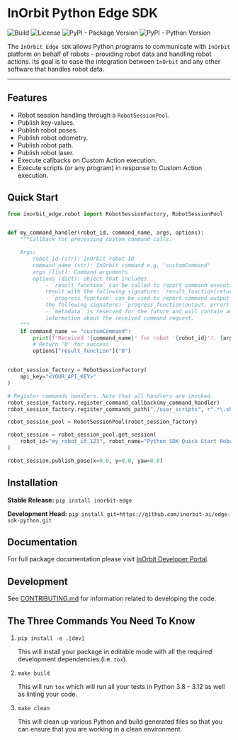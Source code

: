 # InOrbit Python Edge SDK

![Build](https://github.com/inorbit-ai/edge-sdk-python/actions/workflows/build-main.yml/badge.svg) ![License](https://img.shields.io/badge/License-MIT-yellow.svg) ![PyPI - Package Version](https://img.shields.io/pypi/v/inorbit-edge) ![PyPI - Python Version](https://img.shields.io/pypi/pyversions/inorbit-edge)

The `InOrbit Edge SDK` allows Python programs to communicate with `InOrbit`
platform on behalf of robots - providing robot data and handling robot actions.
Its goal is to ease the integration between `InOrbit` and any other software
that handles robot data.

---

## Features

- Robot session handling through a `RobotSessionPool`.
- Publish key-values.
- Publish robot poses.
- Publish robot odometry.
- Publish robot path.
- Publish robot laser.
- Execute callbacks on Custom Action execution.
- Execute scripts (or any program) in response to Custom Action execution.

## Quick Start

```python
from inorbit_edge.robot import RobotSessionFactory, RobotSessionPool


def my_command_handler(robot_id, command_name, args, options):
    """Callback for processing custom command calls.

    Args:
        robot_id (str): InOrbit robot ID
        command_name (str): InOrbit command e.g. 'customCommand'
        args (list): Command arguments
        options (dict): object that includes
            - `result_function` can be called to report command execution
            result with the following signature: `result_function(return_code)`
            - `progress_function` can be used to report command output with
            the following signature: `progress_function(output, error)`
            - `metadata` is reserved for the future and will contain additional
            information about the received command request.
    """
    if command_name == "customCommand":
        print(f"Received '{command_name}' for robot '{robot_id}'!. {args}")
        # Return '0' for success
        options["result_function"]("0")


robot_session_factory = RobotSessionFactory(
    api_key="<YOUR_API_KEY>"
)

# Register commands handlers. Note that all handlers are invoked.
robot_session_factory.register_command_callback(my_command_handler)
robot_session_factory.register_commands_path("./user_scripts", r".*\.sh")

robot_session_pool = RobotSessionPool(robot_session_factory)

robot_session = robot_session_pool.get_session(
    robot_id="my_robot_id_123", robot_name="Python SDK Quick Start Robot"
)

robot_session.publish_pose(x=0.0, y=0.0, yaw=0.0)
```

## Installation

**Stable Release:** `pip install inorbit-edge`<br>

**Development Head:** `pip install git+https://github.com/inorbit-ai/edge-sdk-python.git`

## Documentation

For full package documentation please
visit [InOrbit Developer Portal](https://developer.inorbit.ai/docs?hsLang=en#edge-sdk).

## Development

See [CONTRIBUTING.md](CONTRIBUTING.md) for information related to developing
the code.

## The Three Commands You Need To Know

1. `pip install -e .[dev]`

   This will install your package in editable mode with all the required
   development dependencies (i.e. `tox`).

2. `make build`

   This will run `tox` which will run all your tests in Python 3.8 - 3.12 as
   well as linting your code.

3. `make clean`

   This will clean up various Python and build generated files so that you can
   ensure that you are working in a clean environment.
